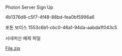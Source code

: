Photon Server Sign Up

4b1376d8-c5f7-4f48-88bd-fea0bf5996a6

포톤 보이스
1553c6b1-cbc0-46a1-94da-aabda1f043c5

시네머신 예제 파일

[File.zip](https://github.com/Unity2033/Smart-Factory/files/8704110/File.zip)
